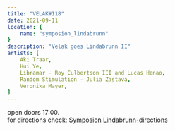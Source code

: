 ```yaml
---
title: "VELAK#118"
date: 2021-09-11
location: {
    name: "symposion_lindabrunn"
}
description: "Velak goes Lindabrunn II"
artists: [
    Aki Traar,
    Hui Ye,
    Libramar - Roy Culbertson III and Lucas Henao,
    Random Stimulation - Julia Zastava,
    Veronika Mayer,
]
---
```

open doors 17:00.  
for directions check: [Symposion Lindabrunn-directions](http://www.symposion-lindabrunn.at/?page_id=55)
